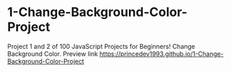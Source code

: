 # 1-Change-Background-Color-Project

Project 1 and 2 of 100 JavaScript Projects for Beginners! Change Background Color.
Preview link https://princedev1993.github.io/1-Change-Background-Color-Project
